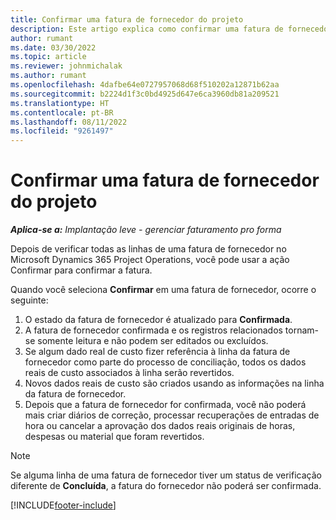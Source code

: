 ```yaml
---
title: Confirmar uma fatura de fornecedor do projeto
description: Este artigo explica como confirmar uma fatura de fornecedor do projeto no Microsoft Dynamics 365 Project Operations e o impacto financeiro dessa confirmação.
author: rumant
ms.date: 03/30/2022
ms.topic: article
ms.reviewer: johnmichalak
ms.author: rumant
ms.openlocfilehash: 4dafbe64e0727957068d68f510202a12871b62aa
ms.sourcegitcommit: b2224d1f3c0bd4925d647e6ca3960db81a209521
ms.translationtype: HT
ms.contentlocale: pt-BR
ms.lasthandoff: 08/11/2022
ms.locfileid: "9261497"
---
```

# <a name="confirm-a-project-vendor-invoice"></a>Confirmar uma fatura de fornecedor do projeto

_**Aplica-se a:** Implantação leve - gerenciar faturamento pro forma_

Depois de verificar todas as linhas de uma fatura de fornecedor no Microsoft Dynamics 365 Project Operations, você pode usar a ação Confirmar para confirmar a fatura.

Quando você seleciona **Confirmar** em uma fatura de fornecedor, ocorre o seguinte:

1. O estado da fatura de fornecedor é atualizado para **Confirmada**.
2. A fatura de fornecedor confirmada e os registros relacionados tornam-se somente leitura e não podem ser editados ou excluídos.
3. Se algum dado real de custo fizer referência à linha da fatura de fornecedor como parte do processo de conciliação, todos os dados reais de custo associados à linha serão revertidos.
4. Novos dados reais de custo são criados usando as informações na linha da fatura de fornecedor.
5. Depois que a fatura de fornecedor for confirmada, você não poderá mais criar diários de correção, processar recuperações de entradas de hora ou cancelar a aprovação dos dados reais originais de horas, despesas ou material que foram revertidos.

> [!NOTE]
> Se alguma linha de uma fatura de fornecedor tiver um status de verificação diferente de **Concluída**, a fatura do fornecedor não poderá ser confirmada.

[!INCLUDE[footer-include](../../includes/footer-banner.md)]
